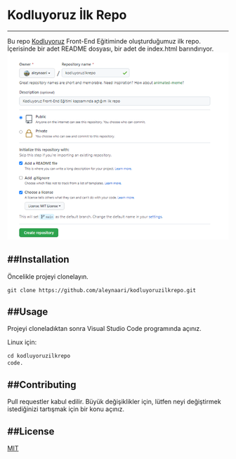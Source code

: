 # Kodluyoruz İlk Repo
---

Bu repo [Kodluyoruz](https://www.kodluyoruz.org) Front-End Eğitiminde oluşturduğumuz ilk repo. İçerisinde bir adet README dosyası, bir adet de index.html barındırıyor.
![Repo Oluşturma](ilkrepo.PNG)

##Installation
---
Öncelikle projeyi clonelayın.
```
git clone https://github.com/aleynaari/kodluyoruzilkrepo.git
```

##Usage
---
Projeyi cloneladıktan sonra Visual Studio Code programında açınız.

Linux için:
```
cd kodluyoruzilkrepo
code.
```

##Contributing
---
Pull requestler kabul edilir. Büyük değişiklikler için, lütfen neyi değiştirmek istediğinizi tartışmak için bir konu açınız.

##License 
---
[MIT](https://choosealicense.com/licenses/mit/)